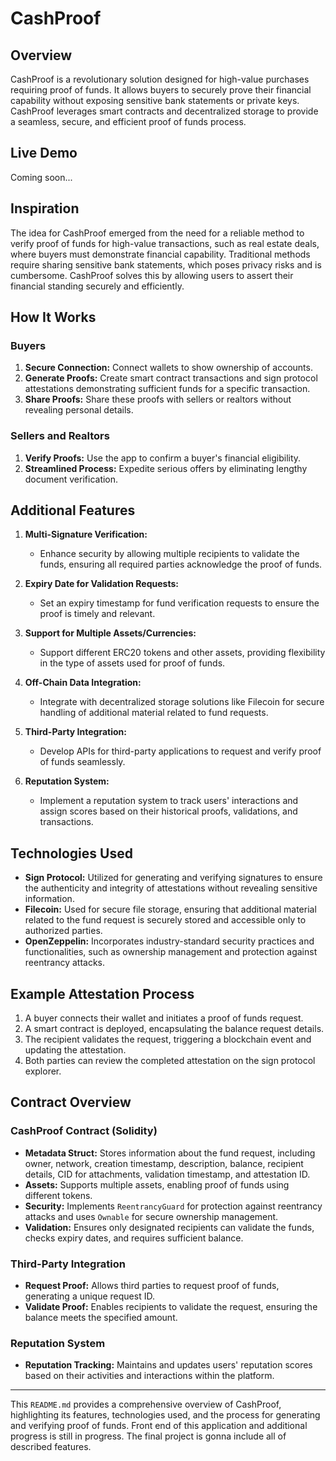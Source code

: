 # CashProof

## Overview

CashProof is a revolutionary solution designed for high-value purchases requiring proof of funds. It allows buyers to securely prove their financial capability without exposing sensitive bank statements or private keys. CashProof leverages smart contracts and decentralized storage to provide a seamless, secure, and efficient proof of funds process.

## Live Demo

Coming soon...

## Inspiration

The idea for CashProof emerged from the need for a reliable method to verify proof of funds for high-value transactions, such as real estate deals, where buyers must demonstrate financial capability. Traditional methods require sharing sensitive bank statements, which poses privacy risks and is cumbersome. CashProof solves this by allowing users to assert their financial standing securely and efficiently.

## How It Works

### Buyers

1. **Secure Connection:** Connect wallets to show ownership of accounts.
2. **Generate Proofs:** Create smart contract transactions and sign protocol attestations demonstrating sufficient funds for a specific transaction.
3. **Share Proofs:** Share these proofs with sellers or realtors without revealing personal details.

### Sellers and Realtors

1. **Verify Proofs:** Use the app to confirm a buyer's financial eligibility.
2. **Streamlined Process:** Expedite serious offers by eliminating lengthy document verification.

## Additional Features

1. **Multi-Signature Verification:**

   - Enhance security by allowing multiple recipients to validate the funds, ensuring all required parties acknowledge the proof of funds.

2. **Expiry Date for Validation Requests:**

   - Set an expiry timestamp for fund verification requests to ensure the proof is timely and relevant.

3. **Support for Multiple Assets/Currencies:**

   - Support different ERC20 tokens and other assets, providing flexibility in the type of assets used for proof of funds.

4. **Off-Chain Data Integration:**

   - Integrate with decentralized storage solutions like Filecoin for secure handling of additional material related to fund requests.

5. **Third-Party Integration:**

   - Develop APIs for third-party applications to request and verify proof of funds seamlessly.

6. **Reputation System:**
   - Implement a reputation system to track users' interactions and assign scores based on their historical proofs, validations, and transactions.

## Technologies Used

- **Sign Protocol:** Utilized for generating and verifying signatures to ensure the authenticity and integrity of attestations without revealing sensitive information.
- **Filecoin:** Used for secure file storage, ensuring that additional material related to the fund request is securely stored and accessible only to authorized parties.
- **OpenZeppelin:** Incorporates industry-standard security practices and functionalities, such as ownership management and protection against reentrancy attacks.

## Example Attestation Process

1. A buyer connects their wallet and initiates a proof of funds request.
2. A smart contract is deployed, encapsulating the balance request details.
3. The recipient validates the request, triggering a blockchain event and updating the attestation.
4. Both parties can review the completed attestation on the sign protocol explorer.

## Contract Overview

### CashProof Contract (Solidity)

- **Metadata Struct:** Stores information about the fund request, including owner, network, creation timestamp, description, balance, recipient details, CID for attachments, validation timestamp, and attestation ID.
- **Assets:** Supports multiple assets, enabling proof of funds using different tokens.
- **Security:** Implements `ReentrancyGuard` for protection against reentrancy attacks and uses `Ownable` for secure ownership management.
- **Validation:** Ensures only designated recipients can validate the funds, checks expiry dates, and requires sufficient balance.

### Third-Party Integration

- **Request Proof:** Allows third parties to request proof of funds, generating a unique request ID.
- **Validate Proof:** Enables recipients to validate the request, ensuring the balance meets the specified amount.

### Reputation System

- **Reputation Tracking:** Maintains and updates users' reputation scores based on their activities and interactions within the platform.

---

This `README.md` provides a comprehensive overview of CashProof, highlighting its features, technologies used, and the process for generating and verifying proof of funds. Front end of this application and additional progress is still in progress. The final project is gonna include all of described features.
